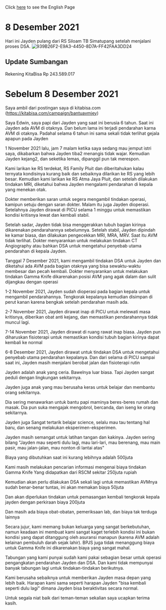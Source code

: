 Click [here](https://edwinyoyada.github.io/jay-avm-update) to see the English Page

# 8 Desember 2021
Hari ini Jayden pulang dari RS Siloam TB Simatupang setelah menjalani proses DSA.
![939B26F2-E9A3-4450-8D7A-FF42FAA3DD24](https://user-images.githubusercontent.com/5466522/145242676-f06092ea-7fcf-4fda-9e62-5e7fc9f6751c.JPG)

## Update Sumbangan
Rekening KitaBisa Rp 243.589.017


# Sebelum 8 Desember 2021
Saya ambil dari postingan saya di kitabisa.com (https://kitabisa.com/campaign/bantuavmjey)

Saya Edwin, saya papi dari Jayden yang saat ini berusia 6 tahun. Saat ini Jayden ada AVM di otaknya. Dan belum lama ini terjadi pendarahan karna AVM di otaknya. Padahal selama 6 tahun ini sama sekali tidak terlihat gejala apapun pada Jayden


1 November 2021 lalu, jam 7 malam ketika saya sedang mau jemput istri saya, dikabarkan bahwa Jayden tiba2 menangis tidak wajar. Kemudian Jayden kejang2, dan seketika lemas, dipanggil pun tak merespon. 

Kami larikan ke RS terdekat, RS Family Pluit dan diberitahukan kalau ternyata kondisinya kurang baik dan sebaiknya dilarikan ke RS yang lebih besar. Kemudian kami larikan ke RS Atma Jaya Pluit, dan setelah dilakukan tindakan MRI, diketahui bahwa Jayden mengalami pendarahan di kepala yang menekan otak. 

Dokter memberikan saran untuk segera mengambil tindakan operasi, kamipun setuju dengan saran dokter. Malam itu juga Jayden dioperasi. Setelahnya Jayden dirawat di PICU selama 1 minggu untuk memastikan kondisi kritisnya lewat dan kembali stabil. 

Setelah sadar, Jayden tidak bisa menggerakkan tubuh bagian kirinya dikarenakan pendarahannya sebelumnya. Setelah stabil, Jayden dipindah ke kamar biasa, dan dilakukan pengecekkan MRI, MRA, MRV. Saat itu AVM tidak terlihat. Dokter menyarankan untuk melakukan tindakan CT Angiography atau bahkan DSA untuk mengetahui penyebab utama pendarahan di kepala Jayden. 


Tanggal 7 Desember 2021, kami mengambil tindakan DSA untuk Jayden dan diketahui ada AVM pada bagian otaknya yang bisa sewaktu-waktu membesar dan pecah kembali. Dokter menyarankan untuk melakukan tindakan Gamma Knife dikarenakan posisi AVM yang agak dalam dan sulit dijangkau dengan operasi

1-2 November 2021, Jayden sudah dioperasi pada bagian kepala untuk mengambil pendarahannya. Tengkorak kepalanya kemudian disimpan di perut kanan karena bengkak setelah pendarahan masih ada. 

2-7 November 2021, Jayden dirawat inap di PICU untuk melewati masa kritisnya, diberikan obat anti kejang, dan memastikan pendarahannya tidak muncul lagi. 

7-14 November 2021, Jayden dirawat di ruang rawat inap biasa. Jayden pun diharuskan fisioterapi untuk memastikan kondisi tubuh bagian kirinya dapat kembali ke normal

6-8 Desember 2021, Jayden dirawat untuk tindakan DSA untuk mengetahui penyebab utama pendarahan kepalanya. Dan dari selama di PICU sampai saat ini, Jayden masih menjalani berobat jalan dan fisioterapi rutin

Jayden adalah anak yang ceria. Bawelnya luar biasa. Tapi Jayden sangat peduli dengan lingkungan sekitarnya. 

Jayden juga anak yang mau berusaha keras untuk belajar dan membantu orang sekitarnya. 

Dia sering menawarkan untuk bantu papi maminya beres-beres rumah dan masak. Dia pun suka mengajak mengobrol, bercanda, dan iseng ke orang sekitarnya.


Jayden juga Sangat tertarik belajar science, selalu mau tau tentang hal baru, dan senang melakukan eksperimen-eksperimen.


Jayden masih semangat untuk latihan tangan dan kakinya. Jayden sering bilang "Jayden mau seperti dulu lagi, mau lari-lari, mau berenang, mau main pasir, mau jalan-jalan, mau nonton di lantai atas"


Biaya yang dibutuhkan saat ini kurang lebihnya adalah 500juta 

Kami masih melakukan pencarian informasi mengenai biaya tindakan Gamma Knife Yang didapatkan dari RSCM sekitar 250juta rupiah

Kemudian akan perlu dilakukan DSA sekali lagi untuk memastikan AVMnya sudah benar-benar tuntas, ini akan memakan biaya 50juta 

Dan akan diperlukan tindakan untuk pemasangan kembali tengkorak kepala jayden dengan perkiraan biaya 200juta 

Dan masih ada biaya obat-obatan, pemeriksaan lab, dan biaya tak terduga lainnya

Secara jujur, kami memang bukan keluarga yang sangat berkebutuhan, namun keadaan ini membuat kami sangat kaget terlebih kondisi ini bukan kondisi yang dapat ditanggung oleh asuransi manapun (karena AVM adalah kelainan pembuluh darah sejak lahir). BPJS juga tidak menanggung biaya untuk Gamma Knife ini dikarenakan biaya yang sangat mahal.

Tabungan yang kami punyai sudah kami pakai sebagian besar untuk operasi pengangkatan pendarahan Jayden dan DSA. Dan kami tidak mempunyai banyak tabungan lagi untuk tindakan-tindakan berikutnya.

Kami berusaha sebaiknya untuk memberikan Jayden masa depan yang lebih baik. Harapan kami sama seperti harapan Jayden "bisa kembali seperti dulu lagi" dimana Jayden bisa beraktivitas secara normal.


Untuk segala niat baik dari teman-teman sekalian saya ucapkan terima kasih.
